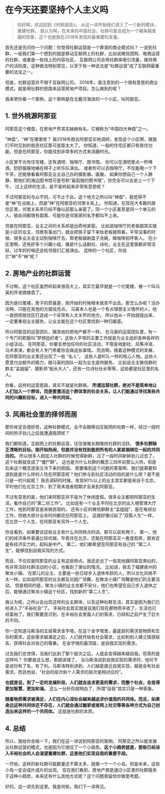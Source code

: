 # 在今天还要坚持个人主义吗

>你好啊，欢迎回到《何帆报告》。
从这一讲开始我们进入了一个新的模块，重建社群。
我认为啊，在未来的中国社会，社群可能会成为一个越来越普遍的现象，这个也是我在2018年发现的最重要的变量。

首先还是先问你一个问题：你觉得社群运营是一个靠谱的商业模式吗？
一说到社群，一般我们第一个想到的就是移动互联网上的社群，比如说微信团购、电商运营的社群，或者是一些线上的内容社区。
互联网公司会用社群来吸引流量，维持用户的活跃度。这种做法特别常见，以至于有一种说法是“社群运营”成了互联网最重要的法宝之一。

但是，社群运营并不限于互联网公司。
2018年，我注意到的一个很有意思的商业模式，就是用社群的思路来运营房地产项目。怎么做到的呢？

我来带你看一个案例，这个案例是在北戴河海滨的一个小区，叫阿那亚。

## 1. 世外桃源阿那亚

阿那亚这个楼盘，在房地产界其实赫赫有名，它被称为“中国四大神盘”之一。

“神盘”，“神”在哪里呢？
我2018年跑去阿那亚实地调研，发现这个小区啊，跟我们平时见到的居民社区那可差距太大了。
你知道，一般的住宅区都只有居住功能，但是在阿那亚，你能找到非常多的方式来消磨时光。

小区里不光有住宅楼，还有酒吧、咖啡厅、图书馆。
你可以在酒吧里点一杯啤酒，舒舒服服地蜷在椅子上听乐队演出。
或者你可以去咖啡厅，不仅能喝一个下午茶，还能够看看阿那亚业主自己办的摄影展、画展。
如果你想自己一个人静静，那他们的海边图书馆可是号称“最孤独的图书馆”，你完全可以去坐上一个下午。
过上这样的生活，是不是听起来非常有意思呢？

不过阿那亚的与众不同，可不止于此。这个地方之所以叫“神盘”，我觉得不是“神”在设施上，而是“神”在阿那亚的邻里关系上。
你知道，在现在大多数的居住区里，邻里关系早已经不像以前那么亲密了。同一个小区甚至是同一个单元的人，彼此间都很有距离，可能你连邻居家的名字都叫不上来。

但是在阿那亚，业主之间的关系却是出奇地紧密。
比如说咖啡厅的老板娘其实就是小区的业主，邻居有事出门，就会把孩子留下来给老板娘照看。平常没事的时候，很多业主会主动到咖啡厅去，帮老板娘刷盘子洗碗，做咖啡招呼客人。
在小区里啊，还有好多个兴趣小组，像是什么话剧社、诗社，业主在这里面都非常活跃，过年的时候还会给邻居们汇报演出。
这样的一个社区，你说它“神”不“神”呢？

## 2. 房地产业的社群运营

不过啊，这个社区虽然听起来很高大上，其实它最早就是一个烂尾楼，被一个叫马寅的开发商接盘了。

因为是烂尾楼，房子的质量差，刚开始的时候根本就卖不出去。那怎么办呢？没办法啊，只能在其他的方面找亮点。
马寅本人也是一个有点理想主义情怀的人，他一直想把居住区打造成一个非常有人文关怀的地方。
所以他从一开始就提出来，一定要重视业主服务，让业主能在这个社区里找到一种归属感。

所以阿那亚的运营团队，跟其他的房地产都不一样。
在马寅的运营团队里，有一个专门的职能叫“梦想组织者”。这些人平常的主要工作就是为业主组织各种各样的小组活动。
在阿那亚，你要去参加任何的社区活动，不管是戏剧社、风筝冲浪、马术表演，都会有人专门带着你去做这些事情。
而且啊，随着这种模式的发展，在阿那亚的业主里还出现了一些 “名人”。
这些人是KOL一样的核心人物。这些人愿意付出额外的精力，跟马寅的团队一起为业主提供服务。
比如说业主微信群的群主“孟姐姐”、摄影师“船长大人”，还有一位诗社社长等等，这些都是社区里的名人。

你看，这样的运营思路，其实不就是社群嘛。
**所谓运营社群，绝对不是简单地让人们加入一个群体，而是要激活这个群体里的社会关系，让人们能通过寻找某些共同的兴趣和目标，进入一种共同体。**

## 3. 风雨社会里的择邻而居

那你肯定会很好奇，这种社群模式，会不会跟移动互联网的社群一样，经过一段时间的热乎劲儿之后就遭遇瓶颈呢？

我们都知道，互联网上的社群运营，往往很难长期维持社群的活跃。
**很多社群缺乏清晰的目标。刚开始热闹，但是并没有找到能把所有的人紧紧捆绑在一起的共同目的。** 所以很多人刚加入社群的时候觉得新鲜，过了一段时间新鲜劲儿过去了，这个社群就变成了“僵尸群”。
这也是为什么社群的概念三四年前那么火热，但是后来这个概念逐渐又冷下来的原因。
那要看到这个问题的答案啊，我们就需要知道到底是什么样的人住在阿那亚呢？他们参与到社区活动的目的是什么呢？是不是只是一时兴起呢？
我去调研的时候，发现90%以上的业主其实都是来自于北京。平时他们在北京工作，到了周末或者假期才会来到阿那亚。

不过有意思的是，他们来阿那亚并不是为了休闲度假。很多业主都把阿那亚的生活，看作自己的“第二份工作”。
比如说有一个业主平时在北京的出入境管理大厅工作，他到阿那亚是来做民宿的。
还有小区的微信群群主“孟姐姐”，是在电视台工作，但她大部分业余时间都花在阿那亚上。
这就好像过起了“双面人生”一样，在北京一个人生，在阿那亚有另外一个人生。

你会看到，如果要说这些业主有什么共同特点的话，那可以说有两个。
第一，他们的经济条件普遍比较优越，毕竟住在北京，还能在阿那亚买一套度假房，那肯定是有经济实力的，起码是中产。
第二，他们都希望在阿那亚有自己的 “第二人生”，能够找到自我实现的方式。

而且，不仅仅是阿那亚的业主有这些特点。我还走访了一些其他跟阿那亚类似的，有非常活跃社群活动的小区，也看到了类似的情况。
比如说，我去了福建泉州的聚龙小镇。
在那儿的业主，主要是一些已经步入退休年龄的人，所以文化风格不太一样。比如说阿那亚的业主都反对跳广场舞，在聚龙小镇广场舞是他们的主要活动。
但是相同的是，聚龙小镇的业主也都不安分，他们也希望在自己步入退休之后，能够通过聚龙小镇这个社区，找到新的“第二人生”。

我认为呢，之所以会出现这样的业主群体，以及这种社群生活，其实是因为我们已经进入了“丰裕社会”了。
丰裕社会其实就是说我们现在都物质丰收了，生活也已经富裕了。我们需要意识到，在丰裕社会里面人们的需求，已经和之前产生了巨大的不同。

你一定知道马斯洛的五层需求金字塔。在这个金字塔里，最底层的需求是物质和生存的需求。这些需求被满足之后，人们就开始有社会需求，比如和别人建立情感联系、获得社会对自己的尊重。
在金字塔的最顶层，是自我实现的需求。

过去我们总觉得，当我们达到了那个层次之后，人就会变得越来越自我。但真的是这样吗？
你要是这么想，那就读错了。
当马斯洛说到自我实现的需求时，他可不是说你有了名，有了利。马斯洛特别讲到，人们越是接近自我实现，越是会有社会需求。而且他说，“社会的层次和个人需求的层次是相对应的”。

**也就是说，到了一定的发展阶段，人们就会追求更高的需求，而整个社会，会变得更加智慧、更加和谐。**
这么一分析你就明白了，所谓“自我”其实只是一种表象。

**随着物质需求被满足，人们在内心深处会越来越追求价值观的共同体。而且，如果身边这种共同体还不存在，人们就会通过搬家或者网上社交等等各种方式为自己创造出来这样的一个共同体。**
这就是社群的本质。

## 4. 总结

所以，我给你总结一下，我们在这一讲说到阿那亚的案例。
阿那亚之所以能发展出社群运营的模式，也是因为它顺应了一个小趋势。**这个小趋势就是，那些已经进入丰裕社会的人会渴望重建社群，这是他们实现自我的重要手段。**

一开始，这样的新社群可能数量还不算太多，就像一个一个小岛。但是未来，这些小岛一定会成片成片的出现。
现在我们看到，房地产商是通过小区里的社群服务于这种小趋势，未来还有什么其他方式呢？这个问题我留给你做思考题。

好的，这一讲先到这里。我是何帆，我们下一讲再见。